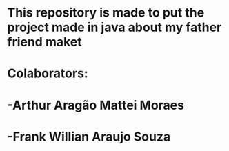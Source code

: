 # This repository is made to put the project made in java about my father friend maket
# Colaborators:
# -Arthur Aragão Mattei Moraes
# -Frank Willian Araujo Souza
